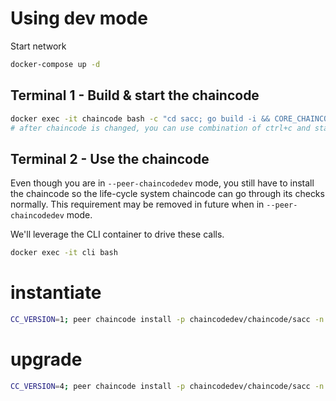 Using dev mode
==============
Start network

```sh
docker-compose up -d
```

Terminal 1 - Build & start the chaincode
----------------------------------------

```sh
docker exec -it chaincode bash -c "cd sacc; go build -i && CORE_CHAINCODE_ID_NAME=mycc:1 ./sacc"
# after chaincode is changed, you can use combination of ctrl+c and start again
```

Terminal 2 - Use the chaincode
------------------------------

Even though you are in ``--peer-chaincodedev`` mode, you still have to install the
chaincode so the life-cycle system chaincode can go through its checks normally.
This requirement may be removed in future when in ``--peer-chaincodedev`` mode.

We'll leverage the CLI container to drive these calls.

```sh
docker exec -it cli bash
```

# instantiate
```sh
CC_VERSION=1; peer chaincode install -p chaincodedev/chaincode/sacc -n mycc -v $CC_VERSION; peer chaincode instantiate -n mycc -c '{"Args":["a","10"]}' -C myc -v $CC_VERSION
```

# upgrade
```sh
CC_VERSION=4; peer chaincode install -p chaincodedev/chaincode/sacc -n mycc -v $CC_VERSION; peer chaincode upgrade -n mycc -c '{"Args":["a","10"]}' -C myc -v $CC_VERSION
```
